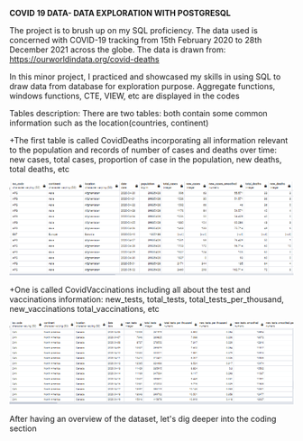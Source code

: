 **COVID 19 DATA- DATA EXPLORATION WITH POSTGRESQL**

The project is to brush up on my SQL proficiency. The data used is concerned with COVID-19 tracking from 15th February 2020 to 28th December 2021 across the globe. The data is drawn from: https://ourworldindata.org/covid-deaths

In this minor project, I practiced and showcased my skills in using SQL to draw data from database for exploration purpose. Aggregate functions, windows functions, CTE, VIEW, etc are displayed in the codes

Tables description:
There are two tables: both contain some common information such as the location(countries, continent)

+The first table is called CovidDeaths incorporating all information relevant to the population and records of number of cases and deaths over time:  new cases, total cases, proportion of case in the population, new deaths, total deaths, etc 

![Examples rows of covidDeaths table](images/coviddeaths%20data%20tables%20examples.png)


+One is called CovidVaccinations including all about the test and vaccinations information: new_tests, total_tests, total_tests_per_thousand, new_vaccinations total_vaccinations, etc

![Examples rows of covidVaccinations table](images/covidvaccinations%20tables%20examples.png)


After having an overview of the dataset, let's dig deeper into the coding section
